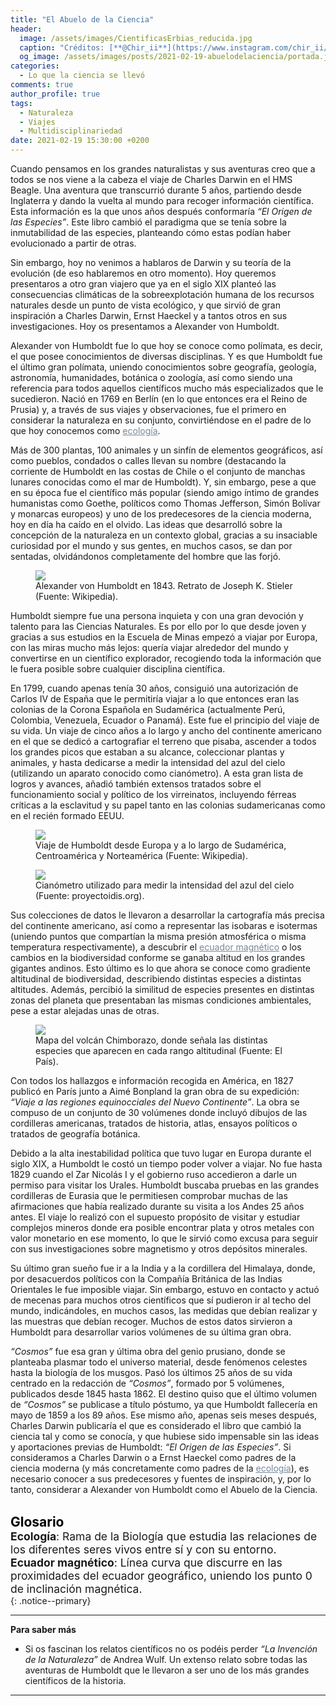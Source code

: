 ```yaml
---
title: "El Abuelo de la Ciencia"
header:
  image: /assets/images/CientificasErbias_reducida.jpg
  caption: "Créditos: [**@Chir_ii**](https://www.instagram.com/chir_ii/?hl=en)"
  og_image: /assets/images/posts/2021-02-19-abuelodelaciencia/portada.jpg
categories:
  - Lo que la ciencia se llevó
comments: true
author_profile: true
tags:
  - Naturaleza
  - Viajes
  - Multidisciplinariedad
date: 2021-02-19 15:30:00 +0200
---
```



Cuando pensamos en los grandes naturalistas y sus aventuras creo que a todos se nos viene a la cabeza el viaje de Charles Darwin en el HMS Beagle. Una aventura que transcurrió durante 5 años, partiendo desde Inglaterra y dando la vuelta al mundo para recoger información científica. Esta información es la que unos años después conformaría *“El Origen de las Especies”*. Este libro cambió el paradigma que se tenía sobre la inmutabilidad de las especies, planteando cómo estas podían haber evolucionado a partir de otras.

Sin embargo, hoy no venimos a hablaros de Darwin y su teoría de la evolución (de eso hablaremos en otro momento). Hoy queremos presentaros a otro gran viajero que ya en el siglo XIX planteó las consecuencias climáticas de la sobreexplotación humana de los recursos naturales desde un punto de vista ecológico, y que sirvió de gran inspiración a Charles Darwin, Ernst Haeckel y a tantos otros en sus investigaciones. Hoy os presentamos a Alexander von Humboldt.

Alexander von Humboldt fue lo que hoy se conoce como polímata, es decir, el que posee conocimientos de diversas disciplinas. Y es que Humboldt fue el último gran polímata, uniendo conocimientos sobre geografía, geología, astronomía, humanidades, botánica o zoología, así como siendo una referencia para todos aquellos científicos mucho más especializados que le sucedieron. Nació en 1769 en Berlín (en lo que entonces era el Reino de Prusia) y, a través de sus viajes y observaciones, fue el primero en considerar la naturaleza en su conjunto, convirtiéndose en el padre de lo que hoy conocemos como <a style="color:lightslategray" href="https://cientificaserbias.github.io/blog/lo%20que%20la%20ciencia%20se%20llev%C3%B3/abuelodelaciencia/index.html#target">ecología</a>.

Más de 300 plantas, 100 animales y un sinfín de elementos geográficos, así como pueblos, condados o calles llevan su nombre (destacando la corriente de Humboldt en las costas de Chile o el conjunto de manchas lunares conocidas como el mar de Humboldt). Y, sin embargo, pese a que en su época fue el científico más popular (siendo amigo íntimo de grandes humanistas como Goethe, políticos como Thomas Jefferson, Simón Bolívar y monarcas europeos) y uno de los predecesores de la ciencia moderna, hoy en día ha caído en el olvido. Las ideas que desarrolló sobre la concepción de la naturaleza en un contexto global, gracias a su insaciable curiosidad por el mundo y sus gentes, en muchos casos, se dan por sentadas, olvidándonos completamente del hombre que las forjó.

<figure>
	<img src="{{ site.url }}{{ site.baseurl }}/assets/images/posts/2021-02-19-abuelodelaciencia/humboldt.jpg"/>
	<figcaption>  Alexander von Humboldt en 1843. Retrato de Joseph K. Stieler (Fuente: Wikipedia).
</figcaption>
</figure>

Humboldt siempre fue una persona inquieta y con una gran devoción y talento para las Ciencias Naturales. Es por ello por lo que desde joven y gracias a sus estudios en la Escuela de Minas empezó a viajar por Europa, con las miras mucho más lejos: quería viajar alrededor del mundo y convertirse en un científico explorador, recogiendo toda la información que le fuera posible sobre cualquier disciplina científica.

En 1799, cuando apenas tenía 30 años, consiguió una autorización de Carlos IV de España que le permitiría viajar a lo que entonces eran las colonias de la Corona Española en Sudamérica (actualmente Perú, Colombia, Venezuela, Ecuador o Panamá). Este fue el principio del viaje de su vida. Un viaje de cinco años a lo largo y ancho del continente americano en el que se dedicó a cartografiar el terreno que pisaba, ascender a todos los grandes picos que estaban a su alcance, coleccionar plantas y animales, y hasta dedicarse a medir la intensidad del azul del cielo (utilizando un aparato conocido como cianómetro). A esta gran lista de logros y avances, añadió también extensos tratados sobre el funcionamiento social y político de los virreinatos, incluyendo férreas críticas a la esclavitud y su papel tanto en las colonias sudamericanas como en el recién formado EEUU.

<figure>
	<img src="{{ site.url }}{{ site.baseurl }}/assets/images/posts/2021-02-19-abuelodelaciencia/expedicion.png"/>
	<figcaption>  Viaje de Humboldt desde Europa y a lo largo de Sudamérica, Centroamérica y Norteamérica (Fuente: Wikipedia).
</figcaption>
</figure>

<figure>
	<img src="{{ site.url }}{{ site.baseurl }}/assets/images/posts/2021-02-19-abuelodelaciencia/cianometro.jpg"/>
	<figcaption>  Cianómetro utilizado para medir la intensidad del azul del cielo (Fuente: proyectoidis.org).
</figcaption>
</figure>

Sus colecciones de datos le llevaron a desarrollar la cartografía más precisa del continente americano, así como a representar las isobaras e isotermas (uniendo puntos que compartían la misma presión atmosférica o misma temperatura respectivamente), a descubrir el <a style="color:lightslategray" href="https://cientificaserbias.github.io/blog/lo%20que%20la%20ciencia%20se%20llev%C3%B3/abuelodelaciencia/index.html#target">ecuador magnético</a> o los cambios en la biodiversidad conforme se ganaba altitud en los grandes gigantes andinos. Esto último es lo que ahora se conoce como gradiente altitudinal de biodiversidad, describiendo distintas especies a distintas altitudes. Además, percibió la similitud de especies presentes en distintas zonas del planeta que presentaban las mismas condiciones ambientales, pese a estar alejadas unas de otras.

<figure>
	<img src="{{ site.url }}{{ site.baseurl }}/assets/images/posts/2021-02-19-abuelodelaciencia/naturgemalde.jpg"/>
	<figcaption>  Mapa del volcán Chimborazo, donde señala las distintas especies que aparecen en cada rango altitudinal (Fuente: El País).
</figcaption>
</figure>

Con todos los hallazgos e información recogida en América, en 1827 publicó en París junto a Aimé Bonpland la gran obra de su expedición: *“Viaje a las regiones equinocciales del Nuevo Continente”*. La obra se compuso de un conjunto de 30 volúmenes donde incluyó dibujos de las cordilleras americanas, tratados de historia, atlas, ensayos políticos o tratados de geografía botánica.


Debido a la alta inestabilidad política que tuvo lugar en Europa durante el siglo XIX, a Humboldt le costó un tiempo poder volver a viajar. No fue hasta 1829 cuando el Zar Nicolás I y el gobierno ruso accedieron a darle un permiso para visitar los Urales. Humboldt buscaba pruebas en las grandes cordilleras de Eurasia que le permitiesen comprobar muchas de las afirmaciones que había realizado durante su visita a los Andes 25 años antes. El viaje lo realizó con el supuesto propósito de visitar y estudiar complejos mineros donde era posible encontrar plata y otros metales con valor monetario en ese momento, lo que le sirvió como excusa para seguir con sus investigaciones sobre magnetismo y otros depósitos minerales.

Su último gran sueño fue ir a la India y a la cordillera del Himalaya, donde, por desacuerdos políticos con la Compañía Británica de las Indias Orientales le fue imposible viajar. Sin embargo, estuvo en contacto y actuó de mecenas para muchos otros científicos que sí pudieron ir al techo del mundo, indicándoles, en muchos casos, las medidas que debían realizar y las muestras que debían recoger. Muchos de estos datos sirvieron a Humboldt para desarrollar varios volúmenes de su última gran obra.


*“Cosmos”* fue esa gran y última obra del genio prusiano, donde se planteaba plasmar todo el universo material, desde fenómenos celestes hasta la biología de los musgos. Pasó los últimos 25 años de su vida centrado en la redacción de *“Cosmos”*, formado por 5 volúmenes, publicados desde 1845 hasta 1862.
El destino quiso que el último volumen de *“Cosmos”* se publicase a título póstumo, ya que Humboldt fallecería en mayo de 1859 a los 89 años. Ese mismo año, apenas seis meses después, Charles Darwin publicaría el que es considerado el libro que cambió la ciencia tal y como se conocía, y que hubiese sido impensable sin las ideas y aportaciones previas de Humboldt: *“El Origen de las Especies”*. Si consideramos a Charles Darwin o a Ernst Haeckel como padres de la ciencia moderna (y más concretamente como padres de la <a style="color:lightslategray" href="https://cientificaserbias.github.io/blog/lo%20que%20la%20ciencia%20se%20llev%C3%B3/abuelodelaciencia/index.html#target">ecología</a>), es necesario conocer a sus predecesores y fuentes de inspiración, y, por lo tanto, considerar a Alexander von Humboldt como el Abuelo de la Ciencia.
&nbsp;  
&nbsp;

<span style="font-size:1.5em"><a id="target" style= "color:black"><b>Glosario</b></a></span>
&nbsp;   
<span style="font-size:1.25em">
**Ecología**: Rama de la Biología que estudia las relaciones de los diferentes seres vivos entre sí y con su entorno.         
**Ecuador magnético**:  Línea curva que discurre en las proximidades del ecuador geográfico, uniendo los punto 0 de inclinación magnética.         
</span>
{: .notice--primary} 

---
**Para saber más**
* Si os fascinan los relatos científicos no os podéis perder *“La Invención de la Naturaleza”* de Andrea Wulf. Un extenso relato sobre todas las aventuras de Humboldt que le llevaron a ser uno de los más grandes científicos de la historia.   


--- 
